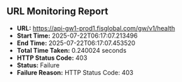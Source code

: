 ## URL Monitoring Report

- **URL:** https://api-gw1-prod1.fisglobal.com/gw/v1/health
- **Start Time:** 2025-07-22T06:17:07.213496
- **End Time:** 2025-07-22T06:17:07.453520
- **Total Time Taken:** 0.240024 seconds
- **HTTP Status Code:** 403
- **Status:** Failure
- **Failure Reason:** HTTP Status Code: 403
